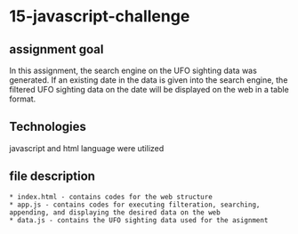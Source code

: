 # 15-javascript-challenge

## assignment goal 
In this assignment, the search engine on the UFO sighting data was generated. 
If an existing date in the data is given into the search engine, the filtered UFO sighting data on the date will be displayed on the web in a table format.

## Technologies 
javascript and html language were utilized 

## file description 
    * index.html - contains codes for the web structure
    * app.js - contains codes for executing filteration, searching, appending, and displaying the desired data on the web 
    * data.js - contains the UFO sighting data used for the asignment 

